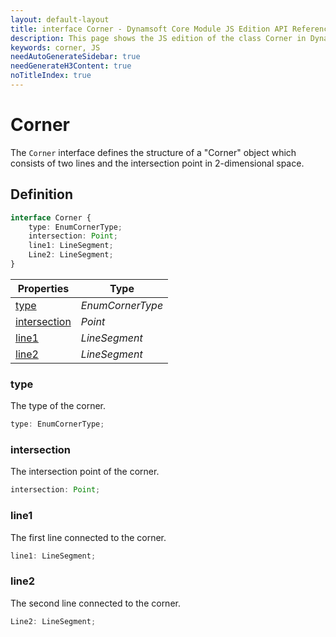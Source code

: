 ```yaml
---
layout: default-layout
title: interface Corner - Dynamsoft Core Module JS Edition API Reference
description: This page shows the JS edition of the class Corner in Dynamsoft Core Module.
keywords: corner, JS
needAutoGenerateSidebar: true
needGenerateH3Content: true
noTitleIndex: true
---
```


# Corner

The `Corner` interface defines the structure of a "Corner" object which consists of two lines and the intersection point in 2-dimensional space.

## Definition

```typescript
interface Corner {
    type: EnumCornerType;
    intersection: Point;
    line1: LineSegment;
    Line2: LineSegment;
} 
```
  
| Properties | Type |
|---------- | ---- |
| [type](#type) | *EnumCornerType* |
| [intersection](#intersection) | *Point* |
| [line1](#line1) | *LineSegment* |
| [line2](#line2) | *LineSegment* |

### type

The type of the corner.

```typescript
type: EnumCornerType;
```

### intersection

The intersection point of the corner.

```typescript
intersection: Point;
```

### line1

The first line connected to the corner.

```typescript
line1: LineSegment;
```

### line2

The second line connected to the corner.

```typescript
Line2: LineSegment;
```
